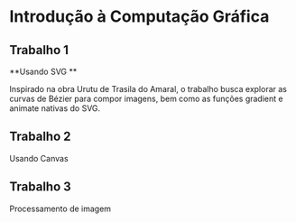 # Introdução à Computação Gráfica

## Trabalho 1

 **Usando SVG **
 
 Inspirado na obra Urutu de Trasila do Amaral, o trabalho busca explorar as curvas de Bézier para compor imagens, bem como as funções gradient e animate nativas do SVG.

## Trabalho 2

Usando Canvas

## Trabalho 3

Processamento de imagem

